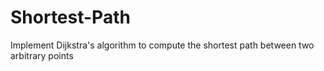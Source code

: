 # Shortest-Path
Implement Dijkstra's algorithm to compute the shortest path between two arbitrary points

